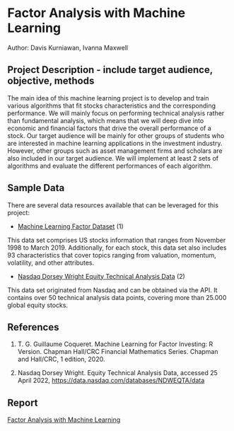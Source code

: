 # Factor Analysis with Machine Learning
Author: Davis Kurniawan, Ivanna Maxwell

## Project Description - include target audience, objective, methods
The main idea of this machine learning project is to develop and train various algorithms that fit
stocks characteristics and the corresponding performance. We will mainly focus on performing
technical analysis rather than fundamental analysis, which means that we will deep dive into
economic and financial factors that drive the overall performance of a stock. Our target
audience will be mainly for other groups of students who are interested in machine learning
applications in the investment industry. However, other groups such as asset management firms
and scholars are also included in our target audience. We will implement at least 2 sets of
algorithms and evaluate the different performances of each algorithm.

## Sample Data
There are several data resources available that can be leveraged for this project:
- [Machine Learning Factor Dataset](https://drive.google.com/file/d/17wm7QOqy90s7Jy-v1ZEO-iOkZn4mdXP7/view) (1)

This data set comprises US stocks information that ranges from November 1998 to
March 2019. Additionally, for each stock, this data set also includes 93 characteristics
that cover topics ranging from valuation, momentum, volatility, and other attributes.
- [Nasdaq Dorsey Wright Equity Technical Analysis Data](https://data.nasdaq.com/databases/NDWEQTA/data) (2)

This data set originated from Nasdaq and can be obtained via the API. It contains over
50 technical analysis data points, covering more than 25.000 global equity stocks.

## References
1. T. G. Guillaume Coqueret. Machine Learning for Factor Investing: R Version. Chapman
Hall/CRC Financial Mathematics Series. Chapman and Hall/CRC, 1 edition, 2020.

2. Nasdaq Dorsey Wright. Equity Technical Analysis Data, accessed 25 April 2022,
<https://data.nasdaq.com/databases/NDWEQTA/data>

## Report

[Factor Analysis with Machine Learning](https://github.com/ivannagwen/CFRM421-Final-Project/blob/a7e25c32493ed2c7ee149e9f56c5bde8895fa7de/ML-Factor-Analysis.ipynb)
